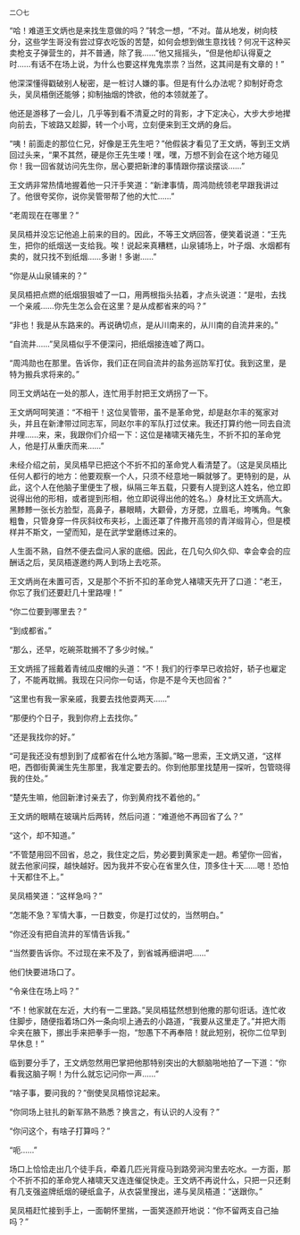     二〇七 

   “哈！难道王文炳也是来找生意做的吗？”转念一想，“不对。苗从地发，树向枝分，这些学生哥没有尝过穿衣吃饭的苦楚，如何会想到做生意找钱？何况干这种买卖枪支子弹营生的，并不普通，除了我……”他又摇摇头，“但是他却认得夏之时……有话不在场上说，为什么也要这样鬼鬼祟祟？当然，这其间是有文章的！”

   他深深懂得戳破别人秘密，是一桩讨人嫌的事。但是有什么办法呢？抑制好奇念头，吴凤梧倒还能够；抑制抽烟的馋欲，他的本领就差了。

   他还是游移了一会儿，几乎等到看不清夏之时的背影，才下定决心，大步大步地撵向前去，下坡路又趁脚，转一个小弯，立刻便来到王文炳的身后。

   “咦！前面走的那位仁兄，好像是王先生吧？”他假装才看见了王文炳，等到王文炳回过头来，“果不其然，硬是你王先生喽！嘿，嘿，万想不到会在这个地方碰见你！我一回省就访问先生你，居心要把新津的事情跟你摆谈摆谈……”

   王文炳非常热情地握着他一只汗手笑道：“新津事情，周鸿勋统领老早跟我讲过了。他很夸奖你，说你吴管带帮了他的大忙……”

   “老周现在在哪里？”

   吴凤梧并没忘记他追上前来的目的。因此，不等王文炳回答，便笑着说道：“王先生，把你的纸烟送一支给我。唉！说起来真糟糕，山泉铺场上，叶子烟、水烟都有卖的，就只找不到纸烟……多谢！多谢……”

   “你是从山泉铺来的？”

   吴凤梧把点燃的纸烟狠狠嘘了一口，用两根指头拈着，才点头说道：“是啦，去找一个亲戚……你先生怎么会在这里？是从成都省来的吗？”

   “非也！我是从东路来的。再说确切点，是从川南来的，从川南的自流井来的。”

   “自流井……”吴凤梧似乎不便深问，把纸烟接连嘘了两口。

   “周鸿勋也在那里。告诉你，我们正在同自流井的盐务巡防军打仗。我到这里，是特为搬兵求将来的。”

   同王文炳站在一处的那人，连忙用手肘把王文炳拐了一下。

   王文炳呵呵笑道：“不相干！这位吴管带，虽不是革命党，却是赵尔丰的冤家对头，并且在新津带过同志军，同赵尔丰的军队打过仗来。我还打算约他一同去自流井哩……来，来，我跟你们介绍一下：这位是褚啸天褚先生，不折不扣的革命党人，他是打从重庆而来……”

   未经介绍之前，吴凤梧早已把这个不折不扣的革命党人看清楚了。（这是吴凤梧比任何人都行的地方：他要观察一个人，只须不经意地一瞬就够了。更特别的是，从此，这个人在他脑子里便生了根，纵隔三年五载，只要有人提到这人姓名，他立即说得出他的形相，或者提到形相，他立即说得出他的姓名。）身材比王文炳高大。黑黪黪一张长方脸型，高鼻子，暴眼睛，大颧骨，方牙腮，立眉毛，垮嘴角。气象粗鲁，只管身穿一件灰斜纹布夹衫，上面还罩了件撒开高领的青洋缎背心，但是模样并不斯文，一望而知，是在武学堂磨练过来的。

   人生面不熟，自然不便去盘问人家的底细。因此，在几句久仰久仰、幸会幸会的应酬话之后，吴凤梧遂邀约两人到场上去吃茶。

   王文炳尚在未置可否，又是那个不折不扣的革命党人褚啸天先开了口道：“老王，你忘了我们还要赶几十里路哩！”

   “你二位要到哪里去？”

   “到成都省。”

   “那么，还早，吃碗茶耽搁不了多少时候。”

   王文炳摇了摇戴着青绒瓜皮帽的头道：“不！我们的行李早已收拾好，轿子也雇定了，不能再耽搁。我现在只问你一句话，你是不是今天也回省？”

   “这里也有我一家亲戚，我要去找他耍两天……”

   “那便约个日子，我到你府上去找你。”

   “还是我找你的好。”

   “可是我还没有想到到了成都省在什么地方落脚。”略一思索，王文炳又道，“这样吧，西御街黄澜生先生那里，我准定要去的。你到他那里找楚用一探听，包管晓得我的住处。”

   “楚先生嘛，他回新津讨亲去了，你到黄府找不着他的。”

   王文炳的眼睛在玻璃片后两转，然后问道：“难道他不再回省了么？”

   “这个，却不知道。”

   “不管楚用回不回省，总之，我住定之后，势必要到黄家走一趟。希望你一回省，就去他家问探，越快越好。因为我并不安心在省里久住，顶多住十天……嗯！恐怕十天都住不上。”

   吴凤梧笑道：“这样急吗？”

   “怎能不急？军情大事，一日数变，你是打过仗的，当然明白。”

   “你还没有把自流井的军情告诉我。”

   “当然要告诉你。不过现在来不及了，到省城再细讲吧……”

   他们快要进场口了。

   “令亲住在场上吗？”

   “不！他家就在左近，大约有一二里路。”吴凤梧猛然想到他撒的那句诳话。连忙收住脚步，随便指着场口外一条向坝上通去的小路道，“我要从这里走了。”并把大雨伞夹在腋下，挪出手来把拳手一抱，“恕愚下不再奉陪！就此短别，祝你二位早到早休息！”

   临到要分手了，王文炳忽然用巴掌把他那特别突出的大额脑啪地拍了一下道：“你看我这脑子啊！为什么就忘记问你一声……”

   “啥子事，要问我的？”倒使吴凤梧惊诧起来。

   “你同场上驻扎的新军熟不熟悉？换言之，有认识的人没有？”

   “你问这个，有啥子打算吗？”

   “呃……”

   场口上恰恰走出几个徒手兵，牵着几匹光背瘦马到路旁涧沟里去吃水。一方面，那个不折不扣的革命党人褚啸天又连连催促快走。王文炳不再说什么，只把一只还剩有几支强盗牌纸烟的硬纸盒子，从衣袋里搜出，递与吴凤梧道：“送跟你。”

   吴凤梧赶忙接到手上，一面朝怀里揣，一面笑逐颜开地说：“你不留两支自己抽吗？”


